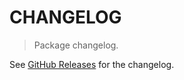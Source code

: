 # CHANGELOG

> Package changelog.

See [GitHub Releases](https://github.com/stdlib-js/constants-path-delimiter-posix/releases) for the changelog.